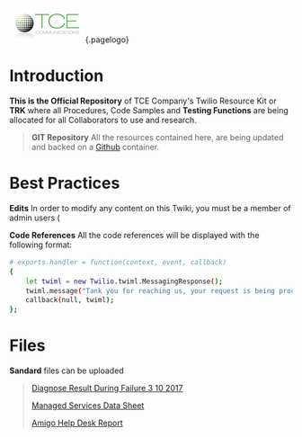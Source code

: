<!-- TITLE: TCE Company TWIKI Home -->
<!-- SUBTITLE: A comprenhensive Knowledge Base for Twilio Functions -->
![Wiki.js](/uploads/white-background-300-x-139-1.png "White Background 300 X 139 1"){.pagelogo}
# Introduction

**This is the Official Repository** of TCE Company's Twilio Resource Kit or **TRK** where all Procedures, Code Samples and **Testing Functions** are being allocated for all Collaborators to use and research.

> **GIT Repository**
> All the resources contained here, are being updated and backed on a [Github](www.github.com) container.
> 

# Best Practices
**Edits** In order to modify any content on this Twiki, you must be a member of admin users (

**Code References**
All the code references will be displayed with the following format:

```bash
# exports.handler = function(context, event, callback)
{
	let twiml = new Twilio.twiml.MessagingResponse();
	twiml.message("Tank you for reaching us, your request is being processed");
	callback(null, twiml);
};
```

# Files
**Sandard** files can be uploaded

>[Diagnose Result During Failure 3 10 2017](/uploads/assets/diagnose-result-during-failure-3-10-2017.txt "Diagnose Result During Failure 3 10 2017")
>
>[Managed Services Data Sheet](/uploads/assets/managed-services-data-sheet.pdf "Managed Services Data Sheet")
>
>[Amigo Help Desk Report](/uploads/assets/amigo-help-desk-report.xlsx "Amigo Help Desk Report")
